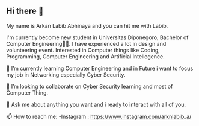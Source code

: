 ## Hi there 👋

My name is Arkan Labib Abhinaya and you can hit me with Labib. 

I'm currently become new student in Universitas Diponegoro, Bachelor of Computer Engineering👨‍💻. I have experienced a lot in design and volunteering event. Interested in Computer things like Coding, Programming, Computer Engineering and Artificial Intellegence.

🌱 I’m currently learning Computer Engineering and in Future i want to focus my job in Networking especially Cyber Security.

👯 I’m looking to collaborate on Cyber Security learning and most of Computer Thing.

💬 Ask me about anything you want and i ready to interact with all of you.

📫 How to reach me: 
    -Instagram : https://www.instagram.com/arknlabib_a/  


<!--
**kawatan111/kawatan111** is a ✨ _special_ ✨ repository because its `README.md` (this file) appears on your GitHub profile.

Here are some ideas to get you started:

- 🔭 I’m currently working on ...
- 🌱 I’m currently learning ...
- 👯 I’m looking to collaborate on ...
- 🤔 I’m looking for help with ...
- 💬 Ask me about ...
- 📫 How to reach me: ...
- 😄 Pronouns: ...
- ⚡ Fun fact: ...
-->
